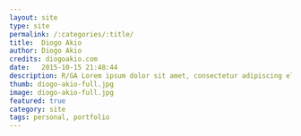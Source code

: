 ```yaml
---
layout: site
type: site
permalink: /:categories/:title/
title:  Diogo Akio
author: Diogo Akio
credits: diogoakio.com
date:   2015-10-15 21:48:44
description: R/GA Lorem ipsum dolor sit amet, consectetur adipiscing elit. Nunc eu sem fermentum, dignissim sapien id, finibus elit. Ut nec sagittis nisl, vehicula hendrerit lectus. Cras in nunc bibendum, hendrerit arcu in, malesuada dolor.
thumb: diogo-akio-full.jpg
image: diogo-akio-full.jpg
featured: true
category: site
tags: personal, portfolio
---
```


